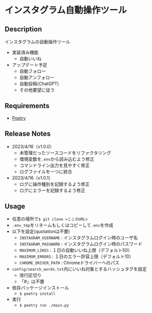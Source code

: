 # インスタグラム自動操作ツール
## Description
インスタグラムの自動操作ツール

- 実装済み機能
    - 自動いいね
- アップデート予定
    - 自動フォロー
    - 自動アンフォロー
    - 自動投稿(ChatGPT)
    - その他要望に従う

## Requirements
- [Poetry](https://python-poetry.org/)

## Release Notes
- 2023/4/16（v1.0.0）
    - 未管理だったソースコードをリファクタリング
    - 環境変数を`.env`から読み込むよう修正
    - コマンドライン出力を見やすく修正
    - ログファイルを一つに統合
- 2023/4/16（v1.0.1）
    - ログに操作種別を記録するよう修正
    - ログにエラーを記録するよう修正

## Usage
- 任意の場所で`$ git clone <ここのURL>`
- `.env_tmp`をリネームもしくはコピーして`.env`を作成
- 以下を設定(quotationは不要)
    - `INSTAGRAM_USERNAME` : インスタグラムログイン時のユーザ名
    - `INSTAGRAM_PASSWORD` : インスタグラムログイン時のパスワード
    - `MAXIMUM_LIKES` : １日の自動いいね上限（デフォルト50）
    - `MAXIMUM_ERRORS` : １日のエラー許容上限（デフォルト10）
    - `CHROME_DRIVER_PATH` : Chromeドライバーへのパス
- `config/search_words.txt`内にいいね対象とするハッシュタグを設定
    - 改行区切り
    - 「#」は不要
- 依存パッケージインストール
    - `$ poetry install`
- 実行
    - `$ poetry run ./main.py`
